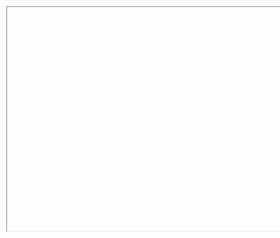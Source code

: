 <iframe	width="800" height="600" scr="https://youtu.be/X48VuDVv0do">
	title="YouTube video player" frameborder="0" allow="accelerometer; autoplay; clipboard-write; encrypted-media; gyroscope; picture-in-picture" allowfullscreen></iframe>